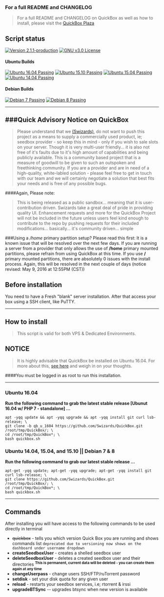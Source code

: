 

### For a full README and CHANGELOG
> For a full README and CHANGELOG on QuickBox as well as how to install, please visit the [QuickBox Plaza](https://plaza.quickbox.io/t/quickbox-readme-md/31)

## Script status

[![Version 2.1.1-production](https://img.shields.io/badge/version-2.1.1-674172.svg?style=flat-square)](https://plaza.quickbox.io/t/quickbox-readme-md/31)
[![GNU v3.0 License](https://img.shields.io/badge/license-GNU%20v3.0%20License-blue.svg?style=flat-square)](https://github.com/Swizards/QuickBox/blob/master/LICENSE.md)

#### Ubuntu Builds
[![Ubuntu 16.04 Passing](https://img.shields.io/badge/Ubuntu%2016.04-passing-brightgreen.svg?style=flat-square)](https://plaza.quickbox.io/clicks/track?url=https%3A%2F%2Fgithub.com%2FSwizards%2FQuickBox%2Ftree%2Fqb_u_1604&post_id=74&topic_id=31)
[![Ubuntu 15.10 Passing](https://img.shields.io/badge/Ubuntu%2015.10-passing-brightgreen.svg?style=flat-square)](https://plaza.quickbox.io/t/quickbox-readme-md/31)
[![Ubuntu 15.04 Passing](https://img.shields.io/badge/Ubuntu%2015.04-passing-brightgreen.svg?style=flat-square)](https://plaza.quickbox.io/t/quickbox-readme-md/31)
[![Ubuntu 14.04 Passing](https://img.shields.io/badge/Ubuntu%2014.04-passing-brightgreen.svg?style=flat-square)](https://plaza.quickbox.io/t/quickbox-readme-md/31)

#### Debian Builds
[![Debian 7 Passing](https://img.shields.io/badge/Debain%207-passing-brightgreen.svg?style=flat-square)](https://plaza.quickbox.io/t/quickbox-readme-md/31)
[![Debian 8 Passing](https://img.shields.io/badge/Debain%208-passing-brightgreen.svg?style=flat-square)](https://plaza.quickbox.io/t/quickbox-readme-md/31)

---

###Quick Advisory Notice on QuickBox
---
> Please understand that we [(Swizards)](https://swizards.net), do not want to push this project as a means to supply a commercially used product, ie; seedbox provider - so keep this in mind - only if you wish to sale slots on your server. Though it is very multi-user friendly... it is also not free of it's faults due to it's high amount of capabilities and being publicly available. This is a community based project that is a measure of goodwill to be given to such an outspoken and freethinking community. If you are a provider and are in need of a high-quality, white-labled solution - please feel free to get in touch with our team and we will certainly negotiate a solution that best fits your needs and is free of any possible bugs.

####Again, Please note:
> This is being released as a public sandbox... meaning that it is user-contribution driven. Swizards take a great deal of pride in providing quality UI. Enhancement requests and more for the QuickBox Project will not be included in the future unless users feel kind enough to contribute to the repo by pushing requests for their included modifications... basically... it's community driven... simple


###Using a _/home_ primary partition setup? Please read this first:
It is a known issue that will be resolved over the next few days. If you are running a server from a provider that only allows the use of __/home__ primary mounted partitions, please refrain from using QuickBox at this time. If you use __/__ primary mounted partitions, there are absolutely 0 issues with the install process. Again, this will be resolved in the next couple of days (notice revised: May 9, 2016 at 12:55PM (CST))



## Before installation
You need to have a Fresh "blank" server installation.
After that access your box using a SSH client, like PuTTY.

---



## How to install
> This script is valid for both VPS & Dedicated Environments.

## NOTICE
> It is highly advisable that QuickBox be installed on Ubuntu 16.04. For more about this, [see here](https://plaza.quickbox.io/t/poll-are-you-using-or-going-to-be-using-ubuntu-16-04/41) and weigh in on your thoughts.

####You must be logged in as root to run this installation.

---
### Ubuntu 16.04

**Run the following command to grab the latest stable release [Ubunut 16.04 w/ PHP 7 - standalone] ...**
```
apt -yqq update && apt -yqq upgrade && apt -yqq install git curl lsb-release; \
git clone -b qb_u_1604 https://github.com/Swizards/QuickBox.git /root/tmp/QuickBox/; \
cd /root/tmp/QuickBox*; \
bash quickbox.sh

```

### Ubuntu 14.04, 15.04, and 15.10 || Debian 7 & 8

**Run the following command to grab our latest stable release ...**
```
apt-get -yqq update; apt-get -yqq upgrade; apt-get -yqq install git curl lsb-release; \
git clone https://github.com/Swizards/QuickBox.git /root/tmp/QuickBox/; \
cd /root/tmp/QuickBox*; \
bash quickbox.sh

```

---


## Commands
After installing you will have access to the following commands to be used directly in terminal

* ~~quickbox~~ - tells you which version Quick Box you are running and shows commands list ``deprecated due to versioning now shows on the dashboard under username dropdown``
* __createSeedboxUser__ - creates a shelled seedbox user
* __deleteSeedboxUser__ - deletes a created seedbox user and their directories
<sup>**This is permanent, current data will be deleted - you can create them again at any time**</sup>
* __changeUserpass__ - change users SSH/FTP/ruTorrent password
* __setdisk__ - set your disk quota for any given user
* __reload__ - restarts your seedbox services, i.e; rtorrent & irssi
* __upgradeBTSync__ -- upgrades btsync when new version is available
